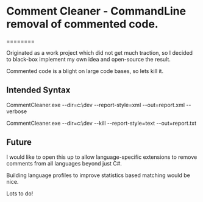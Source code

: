 # Comment Cleaner - CommandLine removal of commented code.

========

Originated as a work project which did not get much traction, so I decided to black-box implement my own idea and open-source the result. 

Commented code is a blight on large code bases, so lets kill it.

## Intended Syntax

CommentCleaner.exe --dir=c:\dev --report-style=xml --out=report.xml --verbose

CommentCleaner.exe --dir=c:\dev --kill --report-style=text --out=report.txt

## Future

I would like to open this up to allow language-specific extensions to remove comments from all languages beyond just C#.

Building language profiles to improve statistics based matching would be nice.

Lots to do!